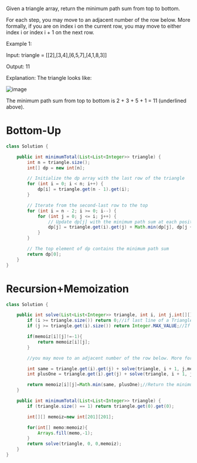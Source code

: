 Given a triangle array, return the minimum path sum from top to bottom.

For each step, you may move to an adjacent number of the row below. More formally, if you are on index i on the current row, you may move to either index i or index i + 1 on the next row.

 

Example 1:

Input: triangle = [[2],[3,4],[6,5,7],[4,1,8,3]]

Output: 11

Explanation: The triangle looks like:

![image](https://github.com/user-attachments/assets/a76608d5-68ec-4046-b4d2-372bc3d9c38d)


The minimum path sum from top to bottom is 2 + 3 + 5 + 1 = 11 (underlined above).

# Bottom-Up
```java
class Solution {

    public int minimumTotal(List<List<Integer>> triangle) {
        int n = triangle.size();
        int[] dp = new int[n];

        // Initialize the dp array with the last row of the triangle
        for (int i = 0; i < n; i++) {
            dp[i] = triangle.get(n - 1).get(i);
        }

        // Iterate from the second-last row to the top
        for (int i = n - 2; i >= 0; i--) {
            for (int j = 0; j <= i; j++) {
                // Update dp[j] with the minimum path sum at each position
                dp[j] = triangle.get(i).get(j) + Math.min(dp[j], dp[j + 1]);
            }
        }

        // The top element of dp contains the minimum path sum
        return dp[0];
    }
}

```
# Recursion+Memoization
```java
class Solution {

    public int solve(List<List<Integer>> triangle, int i, int j,int[][] memoiz) {
        if (i >= triangle.size()) return 0;//if last line of a Triangle then return 0.
        if (j >= triangle.get(i).size()) return Integer.MAX_VALUE;//If the values of Columns End then return Maximum Value.

        if(memoiz[i][j]!=-1){
            return memoiz[i][j];
        }

        //you may move to an adjacent number of the row below. More formally, if you are on index i on the current row, you may move to either index i or index i + 1 on the next row.

        int same = triangle.get(i).get(j) + solve(triangle, i + 1, j,memoiz);//next Row ,Same Column.
        int plusOne = triangle.get(i).get(j) + solve(triangle, i + 1, j + 1,memoiz);//next Row, next Column.

        return memoiz[i][j]=Math.min(same, plusOne);//Return the minimum of two Options
    }

    public int minimumTotal(List<List<Integer>> triangle) {
        if (triangle.size() == 1) return triangle.get(0).get(0);

        int[][] memoiz=new int[201][201];

        for(int[] memo:memoiz){
            Arrays.fill(memo,-1);
        }
        return solve(triangle, 0, 0,memoiz);
    }
}

```
